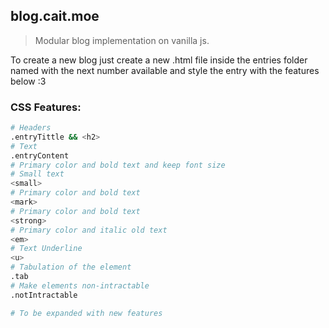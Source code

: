 ## blog.cait.moe

> Modular blog implementation on vanilla js.

To create a new blog just create a new .html file inside the entries folder named with 
the next number available and style the entry with the features below :3

### CSS Features:

```bash
# Headers
.entryTittle && <h2>
# Text
.entryContent
# Primary color and bold text and keep font size
# Small text
<small>
# Primary color and bold text
<mark>
# Primary color and bold text
<strong>
# Primary color and italic old text
<em>
# Text Underline
<u>
# Tabulation of the element
.tab
# Make elements non-intractable
.notIntractable

# To be expanded with new features
```